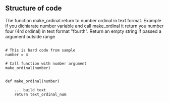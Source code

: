 
## Structure of code

The function make_ordinal return to number ordinal in text format.
Example if you dichiarate number variable and call make_ordinal
it return you number four (4rd ordinal) in text format "fourth".
Return an empty string if passed a argument outside range 


```

# This is hard code from sample
number = 4

# Call function with number argument
make_ordinal(number)


def make_ordinal(number)
    
    ... build text
    return text_ordinal_num

```